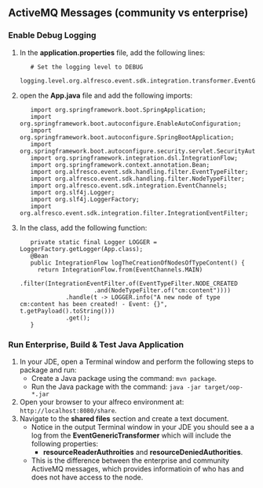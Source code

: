 ## ActiveMQ Messages (community vs enterprise)

### Enable Debug Logging
1. In the **application.properties** file, add the following lines:
   ```
      # Set the logging level to DEBUG
      logging.level.org.alfresco.event.sdk.integration.transformer.EventGenericTransformer=DEBUG
   ```
2. open the **App.java** file and add the following imports:
   ```
      import org.springframework.boot.SpringApplication;
      import org.springframework.boot.autoconfigure.EnableAutoConfiguration;
      import org.springframework.boot.autoconfigure.SpringBootApplication;
      import org.springframework.boot.autoconfigure.security.servlet.SecurityAutoConfiguration;
      import org.springframework.integration.dsl.IntegrationFlow;
      import org.springframework.context.annotation.Bean;
      import org.alfresco.event.sdk.handling.filter.EventTypeFilter;
      import org.alfresco.event.sdk.handling.filter.NodeTypeFilter;
      import org.alfresco.event.sdk.integration.EventChannels;
      import org.slf4j.Logger;
      import org.slf4j.LoggerFactory;
      import org.alfresco.event.sdk.integration.filter.IntegrationEventFilter;
   ```
3. In the class, add the following function:
   ```
      private static final Logger LOGGER = LoggerFactory.getLogger(App.class);
      @Bean
      public IntegrationFlow logTheCreationOfNodesOfTypeContent() {
        return IntegrationFlow.from(EventChannels.MAIN)
                .filter(IntegrationEventFilter.of(EventTypeFilter.NODE_CREATED
                        .and(NodeTypeFilter.of("cm:content"))))
                .handle(t -> LOGGER.info("A new node of type cm:content has been created! - Event: {}", t.getPayload().toString()))
                .get();
      }
   ```

### Run Enterprise, Build & Test Java Application
1. In your JDE, open a Terminal window and perform the following steps to package and run:
    * Create a Java package using the command: ```mvn package```.
    * Run the Java package with the command: ```java -jar target/oop-*.jar```
2. Open your browser to your alfreco environment at: ```http://localhost:8080/share```.
3. Navigate to the **shared files** section and create a text document.
    * Notice in the output Terminal window in your JDE you should see a a log from the **EventGenericTransformer** which will include the following properties:
      * **resourceReaderAuthroities** and **resourceDeniedAuthorities**.
    * This is the difference between the enterprise and community ActiveMQ messages, which provides informatioin of who has and does not have access to the node.
   
